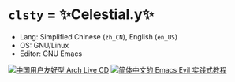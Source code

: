 # `clsty` = ✨Celestial.y✨
- Lang: Simplified Chinese (`zh_CN`), English (`en_US`)
- OS: GNU/Linux
- Editor: GNU Emacs

[![中国用户友好型 Arch Live CD](https://github-readme-stats.vercel.app/api/pin?username=clsty&repo=arCNiso&theme=one_dark_pro)](https://github.com/clsty/arCNiso)
[![简体中文的 Emacs Evil 实践式教程](https://github-readme-stats.vercel.app/api/pin?username=clsty&repo=evil-tutor-sc&theme=one_dark_pro)](https://github.com/clsty/evil-tutor-sc)